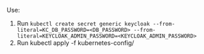 Use:
1. Run ```kubectl create secret generic keycloak --from-literal=KC_DB_PASSWORD=<DB_PASSWORD> --from-literal=KEYCLOAK_ADMIN_PASSWORD=<KEYCLOAK_ADMIN_PASSWORD>```
2. Run kubectl apply -f kubernetes-config/
